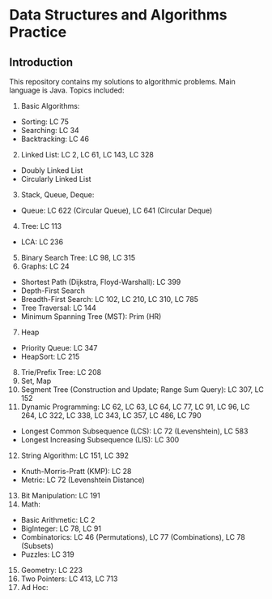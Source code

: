 # Data Structures and Algorithms Practice
## Introduction
This repository contains my solutions to algorithmic problems. Main language is Java. Topics included:
1. Basic Algorithms:
  * Sorting: LC 75
  * Searching: LC 34
  * Backtracking: LC 46
2. Linked List: LC 2, LC 61, LC 143, LC 328
  * Doubly Linked List
  * Circularly Linked List
3. Stack, Queue, Deque:
  * Queue: LC 622 (Circular Queue), LC 641 (Circular Deque)
4. Tree: LC 113
  * LCA: LC 236
5. Binary Search Tree: LC 98, LC 315
6. Graphs: LC 24
  * Shortest Path (Dijkstra, Floyd-Warshall): LC 399
  * Depth-First Search
  * Breadth-First Search: LC 102, LC 210, LC 310, LC 785
  * Tree Traversal: LC 144
  * Minimum Spanning Tree (MST): Prim (HR)
7. Heap
  * Priority Queue: LC 347
  * HeapSort: LC 215
8. Trie/Prefix Tree: LC 208
9. Set, Map
10. Segment Tree (Construction and Update; Range Sum Query): LC 307, LC 152
11. Dynamic Programming: LC 62, LC 63, LC 64, LC 77, LC 91, LC 96, LC 264, LC 322, LC 338, LC 343, LC 357, LC 486, LC 790
  * Longest Common Subsequence (LCS): LC 72 (Levenshtein), LC 583
  * Longest Increasing Subsequence (LIS): LC 300
12. String Algorithm: LC 151, LC 392
  * Knuth-Morris-Pratt (KMP): LC 28
  * Metric: LC 72 (Levenshtein Distance)
13. Bit Manipulation: LC 191
14. Math:
  * Basic Arithmetic: LC 2
  * BigInteger: LC 78, LC 91
  * Combinatorics: LC 46 (Permutations), LC 77 (Combinations), LC 78 (Subsets)
  * Puzzles: LC 319
15. Geometry: LC 223
16. Two Pointers: LC 413, LC 713
17. Ad Hoc:
